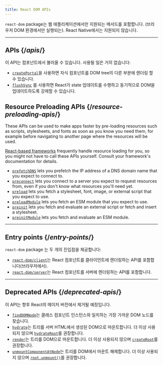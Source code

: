 ```yaml
---
title: React DOM APIs
---
```


<Intro>

`react-dom` package는 웹 애플리케이션에서만 지원되는 메서드를 포함합니다. (브라우저 DOM 환경에서만 실행되는). React Native에서는 지원되지 않습니다.

</Intro>

---

## APIs {/*apis*/}

이 API는 컴포넌트에서 불러올 수 있습니다. 사용될 일은 거의 없습니다:

* [`createPortal`](/reference/react-dom/createPortal)을 사용하면 자식 컴포넌트를 DOM tree의 다른 부분에 렌더링 할 수 있습니다.
* [`flushSync`](/reference/react-dom/flushSync) 를 사용하면 React가 state 업데이트를 수행하고 동기적으로 DOM을 업데이트하도록 강제할 수 있습니다.

## Resource Preloading APIs {/*resource-preloading-apis*/}

These APIs can be used to make apps faster by pre-loading resources such as scripts, stylesheets, and fonts as soon as you know you need them, for example before navigating to another page where the resources will be used.

[React-based frameworks](/learn/start-a-new-react-project) frequently handle resource loading for you, so you might not have to call these APIs yourself. Consult your framework's documentation for details.

* [`prefetchDNS`](/reference/react-dom/prefetchDNS) lets you prefetch the IP address of a DNS domain name that you expect to connect to.
* [`preconnect`](/reference/react-dom/preconnect) lets you connect to a server you expect to request resources from, even if you don't know what resources you'll need yet.
* [`preload`](/reference/react-dom/preload) lets you fetch a stylesheet, font, image, or external script that you expect to use.
* [`preloadModule`](/reference/react-dom/preloadModule) lets you fetch an ESM module that you expect to use.
* [`preinit`](/reference/react-dom/preinit) lets you fetch and evaluate an external script or fetch and insert a stylesheet.
* [`preinitModule`](/reference/react-dom/preinitModule) lets you fetch and evaluate an ESM module.

---

## Entry points {/*entry-points*/}

`react-dom` package 는 두 개의 진입점을 제공합니다:

* [`react-dom/client`](/reference/react-dom/client)는 React 컴포넌트를 클라이언트에 렌더링하는 API를 포함합니다(브라우저에서).
* [`react-dom/server`](/reference/react-dom/server)는 React 컴포넌트를 서버에 렌더링하는 API를 포함합니다.

---

## Deprecated APIs {/*deprecated-apis*/}

<Deprecated>

이 API는 향후 React의 메이저 버전에서 제거될 예정입니다.

</Deprecated>

* [`findDOMNode`](/reference/react-dom/findDOMNode)는 클래스 컴포넌트 인스턴스와 일치하는 가장 가까운 DOM 노드를 찾습니다.
* [`hydrate`](/reference/react-dom/hydrate)는 트리를 서버 HTML에서 생성된 DOM으로 마운트합니다. 더 이상 사용되지 않으며 [`hydrateRoot`](/reference/react-dom/client/hydrateRoot)를 권장합니다.
* [`render`](/reference/react-dom/render)는 트리를 DOM으로 마운트합니다. 더 이상 사용되지 않으며 [`createRoot`](/reference/react-dom/client/createRoot)를 권장합니다.
* [`unmountComponentAtNode`](/reference/react-dom/unmountComponentAtNode)는 트리를 DOM에서 마운트 해제합니다. 더 이상 사용되지 않으며 [`root.unmount()`](/reference/react-dom/client/createRoot#root-unmount)를 권장합니다.

